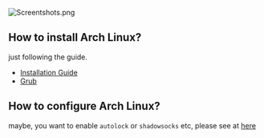 ![Screentshots.png](https://i.loli.net/2019/01/16/5c3f2bf4c15ea.png?style=centerme)

## How to install Arch Linux?

just following the guide.

* [Installation Guide](https://wiki.archlinux.org/index.php/installation_guide)
* [Grub](https://wiki.archlinux.org/index.php/GRUB)

## How to configure Arch Linux?

maybe, you want to enable `autolock` or `shadowsocks` etc, please see at [here](https://git.io/fhWiI)
